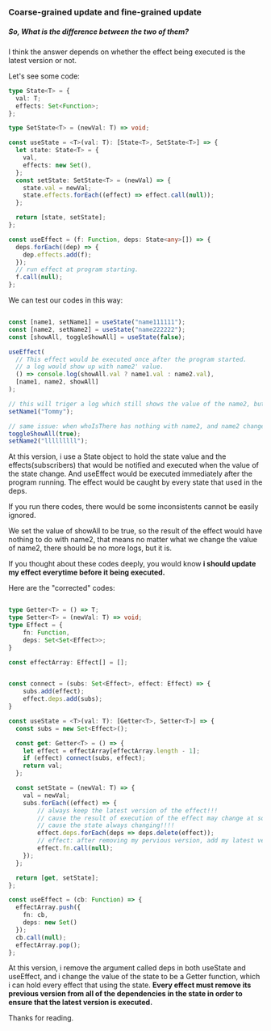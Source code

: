 ### Coarse-grained update and fine-grained update

##### So, What is the difference between the two of them?

I think the answer depends on whether the effect being executed is the latest version or not.


Let's see some code:

```typescript
type State<T> = {
  val: T;
  effects: Set<Function>;
};

type SetState<T> = (newVal: T) => void;

const useState = <T>(val: T): [State<T>, SetState<T>] => {
  let state: State<T> = {
    val,
    effects: new Set(),
  };
  const setState: SetState<T> = (newVal) => {
    state.val = newVal;
    state.effects.forEach((effect) => effect.call(null));
  };

  return [state, setState];
};

const useEffect = (f: Function, deps: State<any>[]) => {
  deps.forEach((dep) => {
    dep.effects.add(f);
  });
  // run effect at program starting.
  f.call(null);
};

```

We can test our codes in this way:

```typescript

const [name1, setName1] = useState("name111111");
const [name2, setName2] = useState("name222222");
const [showAll, toggleShowAll] = useState(false);

useEffect(
  // This effect would be executed once after the program started.
  // a log would show up with name2' value.
  () => console.log(showAll.val ? name1.val : name2.val),
  [name1, name2, showAll]
);

// this will triger a log which still shows the value of the name2, but we are using name1 !!
setName1("Tommy");

// same issue: when whoIsThere has nothing with name2, and name2 changes, more logs show up.
toggleShowAll(true);
setName2("lllllllll");
```

At this version, i use a State object to hold the state value and the effects(subscribers) that would be notified and executed when the value of the state change. And useEffect would be executed immediately after the program running. The effect would be caught by every state that used in the deps.

If you run there codes, there would be some inconsistents cannot be easily ignored.

We set the value of showAll to be true, so the result of the effect would have nothing to do with name2, that means no matter what we change the value of name2, there should be no more logs, but it is. 

If you thought about these codes deeply, you would know <b>i should update my effect everytime before it being executed.</b>

Here are the "corrected" codes:

```typescript

type Getter<T> = () => T;
type Setter<T> = (newVal: T) => void;
type Effect = {
    fn: Function,
    deps: Set<Set<Effect>>;
}

const effectArray: Effect[] = [];


const connect = (subs: Set<Effect>, effect: Effect) => {
    subs.add(effect);
    effect.deps.add(subs);
}

const useState = <T>(val: T): [Getter<T>, Setter<T>] => {
  const subs = new Set<Effect>();

  const get: Getter<T> = () => {
    let effect = effectArray[effectArray.length - 1];
    if (effect) connect(subs, effect);
    return val;
  };

  const setState = (newVal: T) => {
    val = newVal;
    subs.forEach((effect) => {
        // always keep the latest version of the effect!!!
        // cause the result of execution of the effect may change at some time.
        // cause the state always changing!!!!
        effect.deps.forEach(deps => deps.delete(effect));
        // effect: after removing my pervious version, add my latest version!!
        effect.fn.call(null);
    });
  };

  return [get, setState];
};

const useEffect = (cb: Function) => {
  effectArray.push({
    fn: cb,
    deps: new Set()
  });
  cb.call(null);
  effectArray.pop();
};

```

At this version, i remove the argument called deps in both useState and useEffect, and i change the value of the state to be a Getter function, which i can hold every effect that using the state. <b>Every effect must remove its previous version from all of the dependencies in the state in order to ensure that the latest version is executed.</b>

Thanks for reading.